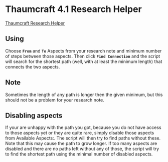 # Thaumcraft 4.1 Research Helper
[Thaumcraft Research Helper](https://killerpommes.github.io/tcresearch/)

## Using 
Choose  **`From`** and **`To`** Aspects from your research note and minimum number of steps between those aspects. Then click  **`Find Connection`** and the script will search for the shortest path 
(well, with at least the minimum length) that connects the two aspects.

## Note
Sometimes the length of any path is longer then the given minimum, but this should not be a problem for your research note.

## Disabling aspects
If your are unhappy with the path you got, because you do not have access to those aspects yet or they are quite rare, 
simply disable those aspects from Available Aspects:. The script will then try to find paths without these. Note that 
this may cause the path to grow longer. If too many aspects are disabled and there are no paths left without any of 
those, the script will try to find the shortest path using the minimal number of disabled aspects.
